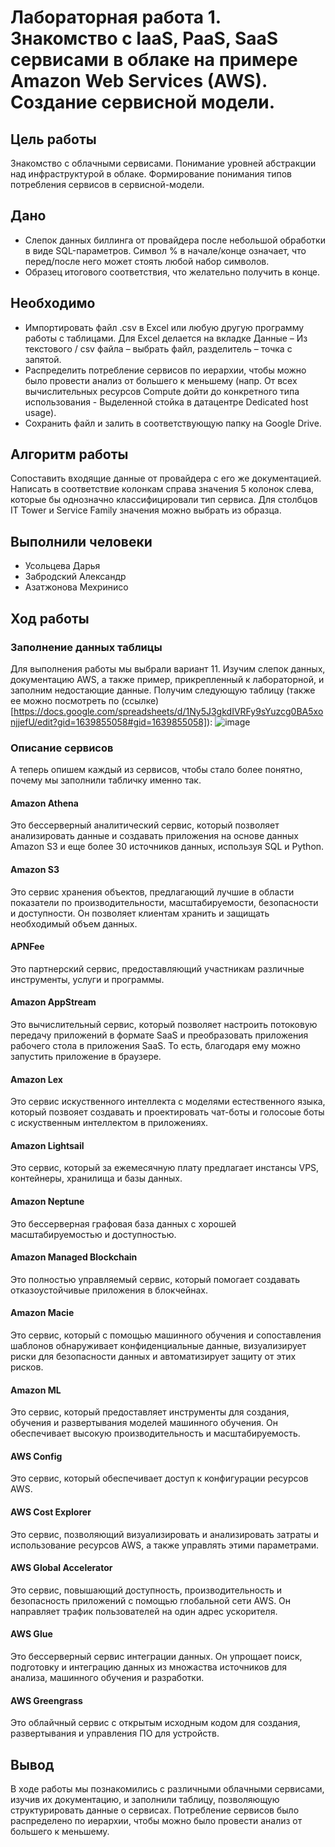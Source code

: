 # Лабораторная работа 1. Знакомство с IaaS, PaaS, SaaS сервисами в облаке на примере Amazon Web Services (AWS). Создание сервисной модели.
## Цель работы
Знакомство с облачными сервисами. Понимание уровней абстракции над инфраструктурой в облаке. Формирование понимания типов потребления сервисов в сервисной-модели.
## Дано
* Слепок данных биллинга от провайдера после небольшой обработки в виде SQL-параметров. Символ % в начале/конце означает, что перед/после него может стоять любой набор символов.
* Образец итогового соответствия, что желательно получить в конце. 
## Необходимо
* Импортировать файл .csv в Excel или любую другую программу работы с таблицами. Для Excel делается на вкладке Данные – Из текстового / csv файла – выбрать файл, разделитель – точка с запятой.
* Распределить потребление сервисов по иерархии, чтобы можно было провести анализ от большего к меньшему (напр. От всех вычислительных ресурсов Compute дойти до конкретного типа использования - Выделенной стойка в датацентре Dedicated host usage).
* Сохранить файл и залить в соответствующую папку на Google Drive.
## Алгоритм работы
Сопоставить входящие данные от провайдера с его же документацией. Написать в соответствие колонкам справа значения 5 колонок слева, которые бы однозначно классифицировали тип сервиса. Для столбцов IT Tower и Service Family значения можно выбрать из образца.
## Выполнили человеки
* Усольцева Дарья
* Забродский Александр
* Азатжонова Мехринисо
## Ход работы
### Заполнение данных таблицы
Для выполнения работы мы выбрали вариант 11.
Изучим слепок данных, документацию AWS, а также пример, прикрепленный к лабораторной, и заполним недостающие данные. Получим следующую таблицу (также ее можно посмотреть по (ссылке)[https://docs.google.com/spreadsheets/d/1Ny5J3gkdIVRFy9sYuzcg0BA5xonjjefU/edit?gid=1639855058#gid=1639855058]):
![image](https://github.com/user-attachments/assets/60394a45-3f2a-4c23-b3b5-1212aa8a318c)
### Описание сервисов
А теперь опишем каждый из сервисов, чтобы стало более понятно, почему мы заполнили табличку именно так.
#### Amazon Athena
Это бессерверный аналитический сервис, который позволяет анализировать данные и создавать приложения на основе данных Amazon S3 и еще более 30 источников данных, используя SQL и Python.
#### Amazon S3
Это сервис хранения объектов, предлагающий лучшие в области показатели по производительности, масштабируемости, безопасности и доступности. Он позволяет клиентам хранить и защищать необходимый объем данных.
#### APNFee
Это партнерский сервис, предоставляющий участникам различные инструменты, услуги и программы.
#### Amazon AppStream
Это вычислительный сервис, который позволяет настроить потоковую передачу приложений в формате SaaS и преобразовать приложения рабочего стола в приложения SaaS. То есть, благодаря ему можно запустить приложение в браузере.
#### Amazon Lex
Это сервис искуственного интеллекта с моделями естественного языка, который позвояет создавать и проектировать чат-боты и голосоые боты с искуственным интеллектом в приложениях.
#### Amazon Lightsail
Это сервис, который за ежемесячную плату предлагает инстансы VPS, контейнеры, хранилища и базы данных.
#### Amazon Neptune
Это бессерверная графовая база данных с хорошей масштабируемостью и доступностью.
#### Amazon Managed Blockchain
Это полностью управляемый сервис, который помогает создавать отказоустойчивые приложения в блокчейнах.
#### Amazon Macie
Это сервис, который с помощью машинного обучения и сопоставления шаблонов обнаруживает конфиденциальные данные, визуализирует риски для безопасности данных и автоматизирует защиту от этих рисков.
#### Amazon ML
Это сервис, который предоставляет инструменты для создания, обучения и развертывания моделей машинного обучения. Он обеспечивает высокую производительность и масштабируемость.
#### AWS Config
Это сервис, который обеспечивает доступ к конфигурации ресурсов AWS.
#### AWS Cost Explorer
Это сервис, позволяющий визуализировать и анализировать затраты и использование ресурсов AWS, а также управлять этими параметрами.
#### AWS Global Accelerator
Это сервис, повышающий доступность, производительность и безопасность приложений с помощью глобальной сети AWS. Он направляет трафик пользователей на один адрес ускорителя.
#### AWS Glue
Это бессерверный сервис интеграции данных. Он упрощает поиск, подготовку и интеграцию данных из множаства источников для анализа, машинного обучения и разработки.
#### AWS Greengrass
Это облайчный сервис с открытым исходным кодом для создания, развертывания и управления ПО для устройств.

## Вывод
В ходе работы мы познакомились с различными облачными сервисами, изучив их документацию, и заполнили таблицу, позволяющую структурировать данные о сервисах. Потребление сервисов было распределено по иерархии, чтобы можно было провести анализ от большего к меньшему.







